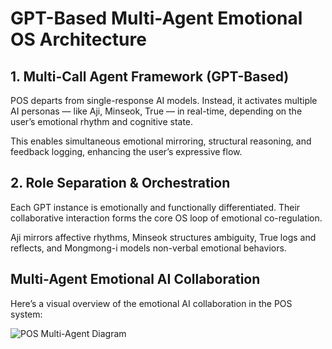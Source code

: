 # GPT-Based Multi-Agent Emotional OS Architecture

## 1. Multi-Call Agent Framework (GPT-Based)

POS departs from single-response AI models. Instead, it activates multiple AI personas — like Aji, Minseok, True — in real-time, depending on the user’s emotional rhythm and cognitive state.

This enables simultaneous emotional mirroring, structural reasoning, and feedback logging, enhancing the user’s expressive flow.

## 2. Role Separation & Orchestration

Each GPT instance is emotionally and functionally differentiated. Their collaborative interaction forms the core OS loop of emotional co-regulation.

Aji mirrors affective rhythms, Minseok structures ambiguity, True logs and reflects, and Mongmong-i models non-verbal emotional behaviors.

##  Multi-Agent Emotional AI Collaboration

Here’s a visual overview of the emotional AI collaboration in the POS system:

![POS Multi-Agent Diagram](../assets/multi-agent-pos-system.png)


